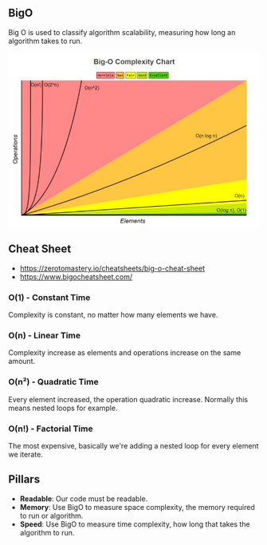 ## BigO

Big O is used to classify algorithm scalability, measuring how long an algorithm takes to run.

![img.png](img.png)

## Cheat Sheet
- https://zerotomastery.io/cheatsheets/big-o-cheat-sheet
- https://www.bigocheatsheet.com/

### O(1) - Constant Time

Complexity is constant, no matter how many elements we have.

### O(n) - Linear Time

Complexity increase as elements and operations increase on the same amount.

### O(n²) - Quadratic Time

Every element increased, the operation quadratic increase. Normally this means nested loops for example.

### O(n!) - Factorial Time

The most expensive, basically we're adding a nested loop for every element we iterate.

## Pillars

- **Readable**: Our code must be readable.
- **Memory**: Use BigO to measure space complexity, the memory required to run or algorithm.
- **Speed**: Use BigO to measure time complexity, how long that takes the algorithm to run.

